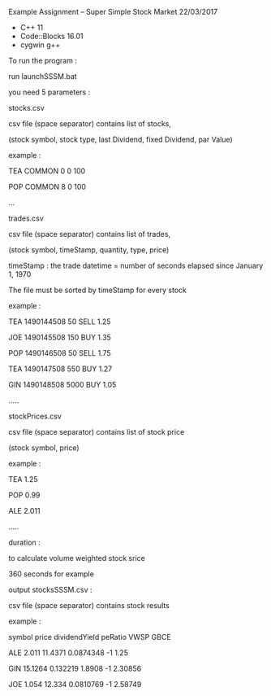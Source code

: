 Example Assignment – Super Simple Stock Market
22/03/2017

- C++ 11
- Code::Blocks 16.01
- cygwin g++


To run the program :

run launchSSSM.bat

you need 5 parameters :

stocks.csv

csv file (space separator) contains list of stocks,

(stock symbol, stock type, last Dividend, fixed Dividend, par Value)

example :

TEA COMMON 0 0 100

POP COMMON 8 0 100

...

trades.csv

csv file (space separator) contains list of trades,

(stock symbol, timeStamp, quantity, type, price)

timeStamp : the trade datetime = number of seconds elapsed since January 1, 1970

The file must be sorted by timeStamp for every stock

example :

TEA 1490144508 50 SELL 1.25

JOE 1490145508 150 BUY 1.35

POP 1490146508 50 SELL 1.75

TEA 1490147508 550 BUY 1.27

GIN 1490148508 5000 BUY 1.05

.....

stockPrices.csv

csv file (space separator) contains list of stock price

(stock symbol, price)

example :

TEA 1.25

POP 0.99

ALE 2.011

.....

duration :

to calculate volume weighted stock srice

360 seconds for example

output stocksSSSM.csv :

csv file (space separator) contains stock results

example :

symbol price dividendYield peRatio VWSP GBCE

ALE 2.011 11.4371 0.0874348 -1 1.25

GIN 15.1264 0.132219 1.8908 -1 2.30856

JOE 1.054 12.334 0.0810769 -1 2.58749

